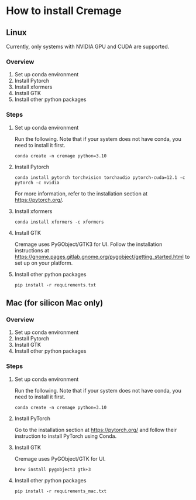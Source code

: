 # How to install Cremage

## Linux
Currently, only systems with NVIDIA GPU and CUDA are supported.

### Overview
1. Set up conda environment
1. Install Pytorch
1. Install xformers
1. Install GTK
1. Install other python packages

### Steps

1. Set up conda environment

    Run the following. Note that if your system does not have conda, you need to install it first.

    ```
    conda create -n cremage python=3.10
    ```

2. Install Pytorch
   
    ```
    conda install pytorch torchvision torchaudio pytorch-cuda=12.1 -c pytorch -c nvidia
    ```
    For more information, refer to the installation section at https://pytorch.org/.

3. Install xformers

    ```
    conda install xformers -c xformers
    ```

4. Install GTK

    Cremage uses PyGObject/GTK3 for UI. Follow the installation instructions at https://gnome.pages.gitlab.gnome.org/pygobject/getting_started.html to set up on your platform.

5. Install other python packages
    ```
    pip install -r requirements.txt
    ```

## Mac (for silicon Mac only)
### Overview
1. Set up conda environment
1. Install Pytorch
1. Install GTK
1. Install other python packages

### Steps
1. Set up conda environment

   Run the following. Note that if your system does not have conda, you need to install it first.

    ```
    conda create -n cremage python=3.10
    ```

2. Install PyTorch

    Go to the installation section at https://pytorch.org/ and follow their instruction to install PyTorch using Conda.

3. Install GTK

    Cremage uses PyGObject/GTK for UI.
    ```
    brew install pygobject3 gtk+3
    ```

4. Install other python packages
    ```
    pip install -r requirements_mac.txt
    ```
